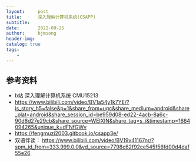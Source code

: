 ```yaml
---
layout:     post
title:      深入理解计算机系统(CSAPP)
subtitle:   
date:       2022-09-25
author:     bjmsong
header-img: 
catalog: true
tags:
    - 
---
```

##


## 参考资料
- b站 深入理解计算机系统 CMU15213 
- https://www.bilibili.com/video/BV1a54y1k7YE/?is_story_h5=false&p=1&share_from=ugc&share_medium=android&share_plat=android&share_session_id=be959d08-ed22-4acb-8a6c-90d8d27e29cb&share_source=WEIXIN&share_tag=s_i&timestamp=1664094265&unique_k=dFNfGWv
- https://fengmuzi2003.gitbook.io/csapp3e/
- 双语伴读： https://www.bilibili.com/video/BV19v41167nr/?spm_id_from=333.999.0.0&vd_source=7798c62f92ce545f56fd00d4daf55e26

